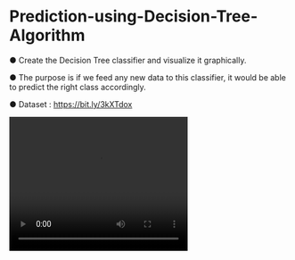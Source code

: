 # Prediction-using-Decision-Tree-Algorithm

● Create the Decision Tree classifier and visualize it graphically.

● The purpose is if we feed any new data to this classifier, it would be able to predict the right class accordingly. 

● Dataset : https://bit.ly/3kXTdox 

<video width="320" height="240" controls>
  <source src="movie.mp4" type="video/mp4">
  <source src="movie.ogg" type="video/ogg">
  Your browser does not support the video tag.
</video>

